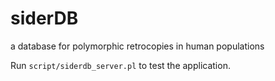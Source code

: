 # siderDB
a database for polymorphic retrocopies in human populations

Run `script/siderdb_server.pl` to test the application.
